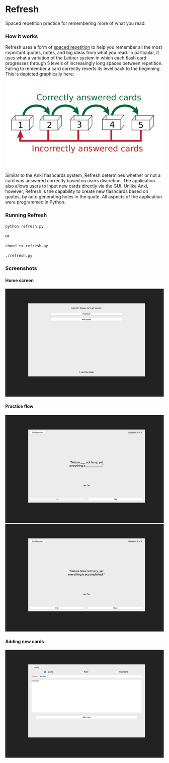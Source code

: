 # Refresh

Spaced repetition practice for remembering more of what you read.

### How it works

Refresh uses a form of [spaced repetition](https://en.wikipedia.org/wiki/Spaced_repetition) to help you remember all the most important quotes, notes, and big ideas from what you read. In particular, it uses what a variation of the Leitner system in which each flash card progresses through 5 levels of increasingly long spaces between repetition. Failing to remember a card correctly reverts its level back to the beginning. This is depicted graphically here:

![](./public/leitner.png)

Similar to the Anki flashcards system, Refresh determines whether or not a card was answered correctly based on users discretion. The application also allows users to input new cards directly via the GUI. Unlike Anki, however, Refresh is the capability to create new flashcards based on quotes, by auto generating holes in the quote. All aspects of the application were programmed in Python.

### Running Refresh

`python refresh.py`

or

`chmod +x refresh.py`

`./refresh.py`

### Screenshots

#### Home screen

![](./public/home.png)

#### Practice flow

![](./public/front.png)
![](./public/back.png)

#### Adding new cards

![](./public/quick_add.png)
